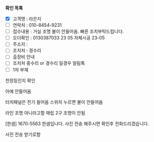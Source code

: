 **확인 목록**
- [x] 고객명 : 라은지
- [ ] 연락처 : 010-8454-9231
- [ ] 접수내용 : 거실 조명 불이 안들어옴. 빠른 조치부탁드립니다.
- [ ] 오더확인 : 0130387033 23 05 자체시공 23-05
- [ ] 주소지 : 
- [ ] 조치처 : 경수리
- [ ] 출장비 안내 
- [ ] 조치처 중수리 or 경수리 일경우 알림톡
- [ ] 1차 부재

천장등인지 확인

아예 안들어옴

터치패널은 전기 들어옴 스위치 누르면 불이 안들어옴

라인 조명 아니라고함
매립 2구 조명이 안됨

[한샘] 1670-5563 한샘입니다. 사진 전송 해주시면 확인후 전화드리겠습니다.

사진 전송 받기로함


